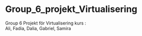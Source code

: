 # Group_6_projekt_Virtualisering
Group 6 Projekt för Virtualisering kurs :                                                                                                            
Ali, Fadia, Dalia, Gabriel, Samira
